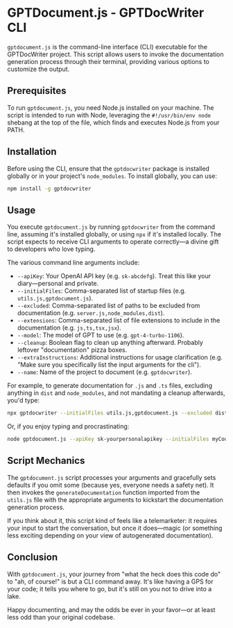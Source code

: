 # GPTDocument.js - GPTDocWriter CLI

`gptdocument.js` is the command-line interface (CLI) executable for the GPTDocWriter project. This script allows users to invoke the documentation generation process through their terminal, providing various options to customize the output.

## Prerequisites

To run `gptdocument.js`, you need Node.js installed on your machine. The script is intended to run with Node, leveraging the `#!/usr/bin/env node` shebang at the top of the file, which finds and executes Node.js from your PATH.

## Installation

Before using the CLI, ensure that the `gptdocwriter` package is installed globally or in your project's `node_modules`. To install globally, you can use:

```sh
npm install -g gptdocwriter
```

## Usage

You execute `gptdocument.js` by running `gptdocwriter` from the command line, assuming it's installed globally, or using `npx` if it's installed locally. The script expects to receive CLI arguments to operate correctly—a divine gift to developers who love typing.

The various command line arguments include:

- `--apiKey`: Your OpenAI API key (e.g. `sk-abcdefg`). Treat this like your diary—personal and private.
- `--initialFiles`: Comma-separated list of startup files (e.g. `utils.js,gptdocument.js`).
- `--excluded`: Comma-separated list of paths to be excluded from documentation (e.g. `server.js,node_modules,dist`).
- `--extensions`: Comma-separated list of file extensions to include in the documentation (e.g. `js,ts,tsx,jsx`).
- `--model`: The model of GPT to use (e.g. `gpt-4-turbo-1106`).
- `--cleanup`: Boolean flag to clean up anything afterward. Probably leftover "documentation" pizza boxes.
- `--extraInstructions`: Additional instructions for usage clarification (e.g. "Make sure you specifically list the input arguments for the cli").
- `--name`: Name of the project to document (e.g. `gptdocwriter`).

For example, to generate documentation for `.js` and `.ts` files, excluding anything in `dist` and `node_modules`, and not mandating a cleanup afterwards, you'd type:

```sh
npx gptdocwriter --initialFiles utils.js,gptdocument.js --excluded dist,node_modules --extensions js,ts
```

Or, if you enjoy typing and procrastinating:

```sh
node gptdocument.js --apiKey sk-yourpersonalapikey --initialFiles myCode.js --excluded dist --extensions js
```

## Script Mechanics

The `gptdocument.js` script processes your arguments and gracefully sets defaults if you omit some (because yes, everyone needs a safety net). It then invokes the `generateDocumentation` function imported from the `utils.js` file with the appropriate arguments to kickstart the documentation generation process.

If you think about it, this script kind of feels like a telemarketer: it requires your input to start the conversation, but once it does—magic (or something less exciting depending on your view of autogenerated documentation).

## Conclusion

With `gptdocument.js`, your journey from "what the heck does this code do" to "ah, of course!" is but a CLI command away. It's like having a GPS for your code; it tells you where to go, but it's still on you not to drive into a lake.

Happy documenting, and may the odds be ever in your favor—or at least less odd than your original codebase.